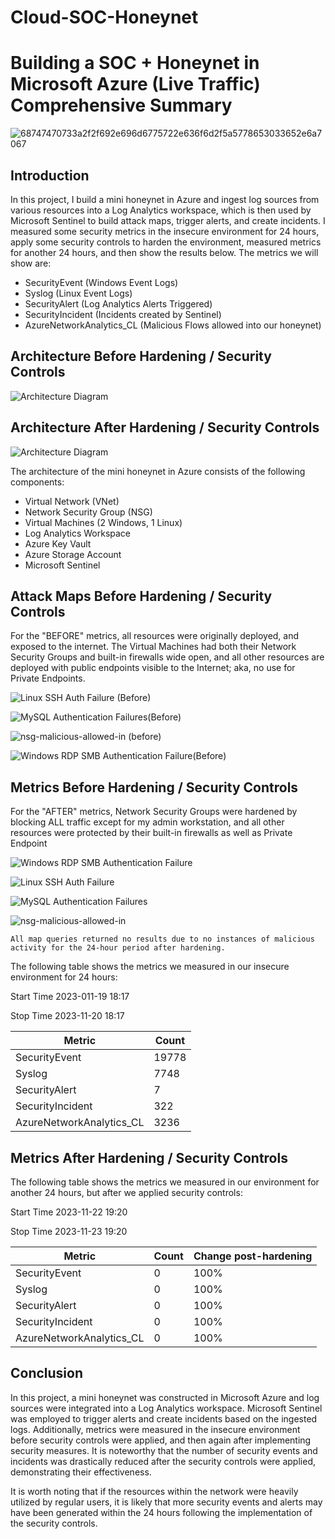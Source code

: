 # Cloud-SOC-Honeynet

# Building a SOC + Honeynet in Microsoft Azure (Live Traffic) Comprehensive Summary

![68747470733a2f2f692e696d6775722e636f6d2f5a5778653033652e6a7067](1)


## Introduction

In this project, I build a mini honeynet in Azure and ingest log sources from various resources into a Log Analytics workspace, which is then used by Microsoft Sentinel to build attack maps, trigger alerts, and create incidents. I measured some security metrics in the insecure environment for 24 hours, apply some security controls to harden the environment, measured metrics for another 24 hours, and then show the results below. The metrics we will show are:

- SecurityEvent (Windows Event Logs)
- Syslog (Linux Event Logs)
- SecurityAlert (Log Analytics Alerts Triggered)
- SecurityIncident (Incidents created by Sentinel)
- AzureNetworkAnalytics_CL (Malicious Flows allowed into our honeynet)

## Architecture Before Hardening / Security Controls
![Architecture Diagram](2)

## Architecture After Hardening / Security Controls
![Architecture Diagram](3)

The architecture of the mini honeynet in Azure consists of the following components:

- Virtual Network (VNet)
- Network Security Group (NSG)
- Virtual Machines (2 Windows, 1 Linux)
- Log Analytics Workspace
- Azure Key Vault
- Azure Storage Account
- Microsoft Sentinel

## Attack Maps Before Hardening / Security Controls

For the "BEFORE" metrics, all resources were originally deployed, and exposed to the internet. The Virtual Machines had both their Network Security Groups and built-in firewalls wide open, and all other resources are deployed with public endpoints visible to the Internet; aka, no use for Private Endpoints.

![Linux SSH Auth Failure (Before)](4)

![MySQL Authentication Failures(Before)](5)

![nsg-malicious-allowed-in (before)](6)

![Windows RDP   SMB Authentication Failure(Before)](7)


## Metrics Before Hardening / Security Controls

For the "AFTER" metrics, Network Security Groups were hardened by blocking ALL traffic except for my admin workstation, and all other resources were protected by their built-in firewalls as well as Private Endpoint


![Windows RDP   SMB Authentication Failure](8)

![Linux SSH Auth Failure](9)

![MySQL Authentication Failures](10)

![nsg-malicious-allowed-in](11)

```All map queries returned no results due to no instances of malicious activity for the 24-hour period after hardening.```

The following table shows the metrics we measured in our insecure environment for 24 hours:

Start Time 2023-011-19 18:17

Stop Time	2023-11-20 18:17
<div>

| Metric                   | Count
| ------------------------ | -----
| SecurityEvent            | 19778
| Syslog                   | 7748
| SecurityAlert            | 7
| SecurityIncident         | 322
| AzureNetworkAnalytics_CL | 3236


## Metrics After Hardening / Security Controls

The following table shows the metrics we measured in our environment for another 24 hours, but after we applied security controls:

Start Time 2023-11-22 19:20

Stop Time	2023-11-23 19:20

| Metric                   | Count | Change post-hardening
| ------------------------ | ----- | --------------------- 
| SecurityEvent            | 0 | 100%
| Syslog                   | 0 | 100%
| SecurityAlert            | 0 | 100%
| SecurityIncident         | 0 | 100%
| AzureNetworkAnalytics_CL | 0 | 100%

## Conclusion

In this project, a mini honeynet was constructed in Microsoft Azure and log sources were integrated into a Log Analytics workspace. Microsoft Sentinel was employed to trigger alerts and create incidents based on the ingested logs. Additionally, metrics were measured in the insecure environment before security controls were applied, and then again after implementing security measures. It is noteworthy that the number of security events and incidents was drastically reduced after the security controls were applied, demonstrating their effectiveness.

It is worth noting that if the resources within the network were heavily utilized by regular users, it is likely that more security events and alerts may have been generated within the 24 hours following the implementation of the security controls.

